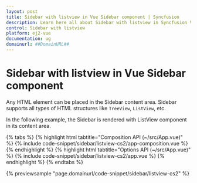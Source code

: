 ```yaml
---
layout: post
title: Sidebar with listview in Vue Sidebar component | Syncfusion
description: Learn here all about Sidebar with listview in Syncfusion Vue Sidebar component of Syncfusion Essential JS 2 and more.
control: Sidebar with listview 
platform: ej2-vue
documentation: ug
domainurl: ##DomainURL##
---
```


# Sidebar with listview in Vue Sidebar component

Any HTML element can be placed in the Sidebar content area. Sidebar supports all types of HTML structures like `TreeView`, `ListView`, etc.

In the following example, the Sidebar is rendered with ListView component in its content area.

{% tabs %}
{% highlight html tabtitle="Composition API (~/src/App.vue)" %}
{% include code-snippet/sidebar/listview-cs2/app-composition.vue %}
{% endhighlight %}
{% highlight html tabtitle="Options API (~/src/App.vue)" %}
{% include code-snippet/sidebar/listview-cs2/app.vue %}
{% endhighlight %}
{% endtabs %}
        
{% previewsample "page.domainurl/code-snippet/sidebar/listview-cs2" %}